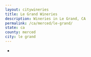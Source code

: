 ```yaml
---
layout: citywineries
title: Le Grand Wineries
description: Wineries in Le Grand, CA
permalink: /ca/merced/le-grand/
state: ca
county: merced
city: le grand
---
```

-
